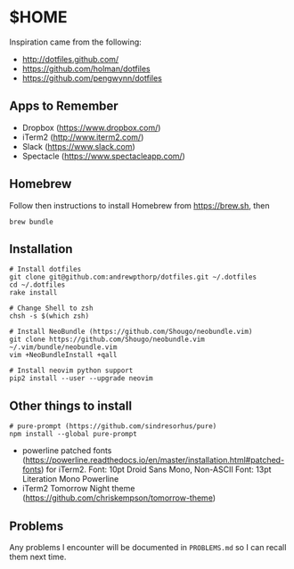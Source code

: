 # $HOME

Inspiration came from the following:

* http://dotfiles.github.com/
* https://github.com/holman/dotfiles
* https://github.com/pengwynn/dotfiles

## Apps to Remember

* Dropbox (https://www.dropbox.com/)
* iTerm2 (http://www.iterm2.com/)
* Slack (https://www.slack.com)
* Spectacle (https://www.spectacleapp.com/)

## Homebrew

Follow then instructions to install Homebrew from https://brew.sh, then

    brew bundle

## Installation

    # Install dotfiles
    git clone git@github.com:andrewpthorp/dotfiles.git ~/.dotfiles
    cd ~/.dotfiles
    rake install

    # Change Shell to zsh
    chsh -s $(which zsh)

    # Install NeoBundle (https://github.com/Shougo/neobundle.vim)
    git clone https://github.com/Shougo/neobundle.vim ~/.vim/bundle/neobundle.vim
    vim +NeoBundleInstall +qall

    # Install neovim python support
    pip2 install --user --upgrade neovim

## Other things to install

    # pure-prompt (https://github.com/sindresorhus/pure)
    npm install --global pure-prompt

- powerline patched fonts (https://powerline.readthedocs.io/en/master/installation.html#patched-fonts) for iTerm2. Font: 10pt Droid Sans Mono, Non-ASCII Font: 13pt Literation Mono Powerline
- iTerm2 Tomorrow Night theme (https://github.com/chriskempson/tomorrow-theme)

## Problems

Any problems I encounter will be documented in `PROBLEMS.md` so I can recall them next time.

